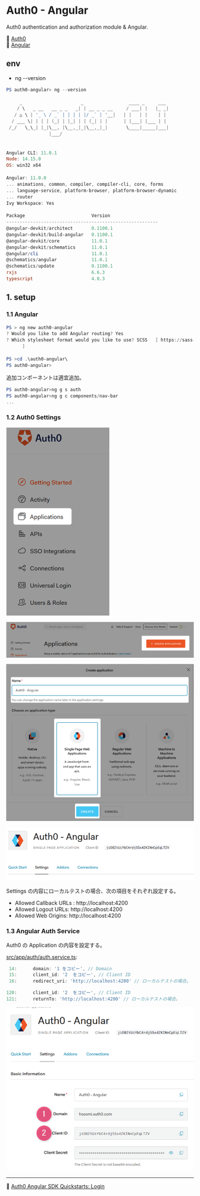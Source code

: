 # Auth0 - Angular

Auth0 authentication and authorization module & Angular.  


:link: [Auth0](https://auth0.com/jp/)  
:link: [Angular](https://angular.jp/)  


## env 

* ng --version

```powershell
PS auth0-angular> ng --version

     _                      _                 ____ _     ___
    / \   _ __   __ _ _   _| | __ _ _ __     / ___| |   |_ _|
   / △ \ | '_ \ / _` | | | | |/ _` | '__|   | |   | |    | |
  / ___ \| | | | (_| | |_| | | (_| | |      | |___| |___ | |
 /_/   \_\_| |_|\__, |\__,_|_|\__,_|_|       \____|_____|___|
                |___/


Angular CLI: 11.0.1
Node: 14.15.0
OS: win32 x64

Angular: 11.0.0
... animations, common, compiler, compiler-cli, core, forms
... language-service, platform-browser, platform-browser-dynamic
... router
Ivy Workspace: Yes

Package                         Version
---------------------------------------------------------
@angular-devkit/architect       0.1100.1
@angular-devkit/build-angular   0.1100.1
@angular-devkit/core            11.0.1
@angular-devkit/schematics      11.0.1
@angular/cli                    11.0.1
@schematics/angular             11.0.1
@schematics/update              0.1100.1
rxjs                            6.6.3
typescript                      4.0.3
```


## 1. setup

### 1.1 Angular

```powershell
PS > ng new auth0-angular
? Would you like to add Angular routing? Yes
? Which stylesheet format would you like to use? SCSS   [ https://sass-lang.com/documentation/syntax#scss
      ]

PS >cd .\auth0-angular\
PS auth0-angular>
```

追加コンポーネントは適宜追加。

```powershell
PS auth0-angular>ng g s auth
PS auth0-angular>ng g c components/nav-bar
...
```

### 1.2 Auth0 Settings

![Auth0-1](auth0-1.png)  

![Auth0-2](auth0-2.png)  

![Auth0-3](auth0-3.png)  

![Auth0-4](auth0-4.png)  

Settings の内容にローカルテストの場合、次の項目をそれぞれ設定する。  

* Allowed Callback URLs : http://localhost:4200
* Allowed Logout URLs: http://localhost:4200
* Allowed Web Origins: http://localhost:4200


### 1.3 Angular Auth Service

Auth0 の Application の内容を設定する。  

[src/app/auth/auth.service.ts](src/app/auth/auth.service.ts):


```typescript
 14:      domain: '1 をコピー', // Domain
 15:      client_id: '2  をコピー', // Client ID
 16:      redirect_uri: 'http://localhost:4200' // ローカルテストの場合。
```
```typescript
120:      client_id: '2  をコピー', // Client ID
121:      returnTo: 'http://localhost:4200' // ローカルテストの場合。
```


![Auth0-5](auth0-5.png)  


---

:link: [Auth0 Angular SDK Quickstarts: Login](https://auth0.com/docs/quickstart/spa/angular?framed=1&sq=1#configure-auth0)  